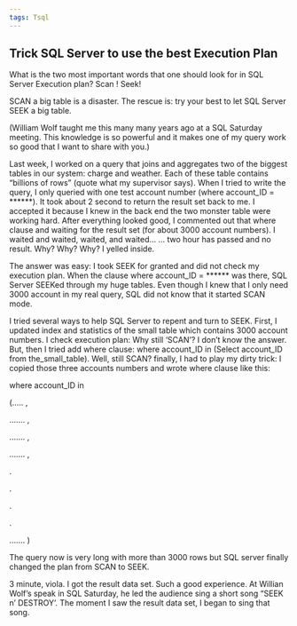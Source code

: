 ```yaml
---
tags: Tsql
---
```


## Trick SQL Server to use the best Execution Plan


What is the two most important words that one should look for in SQL Server Execution plan?  Scan ! Seek!

SCAN a big table is a disaster. The rescue is: try your best to let SQL  Server SEEK a big table.

(William Wolf taught me this many many years ago at a SQL Saturday meeting. This knowledge is so powerful and it makes one of my query work so good that I want to share with you.)


Last week, I worked on a query that joins and aggregates two of the biggest tables in our system: charge and weather. Each of these table contains “billions of rows” (quote what my supervisor says). When I tried to write the query, I only queried with one test account number (where account_ID = ******). It took about 2 second to return the result set back to me. I accepted it because I knew in the back end the two monster table were working hard. After everything looked good, I commented out that where clause and waiting for the result set (for about 3000 account numbers). I waited and waited, waited, and waited… … two hour has passed and no result. Why? Why? Why? I yelled inside.

The answer was easy: I took SEEK for granted and did not check my execution plan. When the clause where account_ID = ******     was there, SQL Server SEEKed through my huge tables. Even though I knew that I only need 3000 account in my real query, SQL did not know that it started SCAN mode.

I tried several ways to help SQL Server to repent and turn to SEEK. First, I updated index and statistics of the small table which contains 3000 account numbers. I check execution plan: Why still ‘SCAN’? I don’t know the answer. But, then I tried add where clause: where account_ID in (Select account_ID from the_small_table). Well, still SCAN? finally, I had to play my dirty trick: I copied those three accounts numbers and wrote where clause like this:

where account_ID in

(….. ,

……. ,

…….  ,

……. ,

.

.

.

.

……. )

 

 

The query now is very long with more than 3000 rows but SQL server finally changed the plan from SCAN to SEEK.

3 minute, viola. I got the result data set. Such a good experience. At Willian Wolf’s speak in SQL Saturday, he led the audience sing a short song “SEEK n’ DESTROY’. The moment I saw the result data set, I began to sing that song.

 
